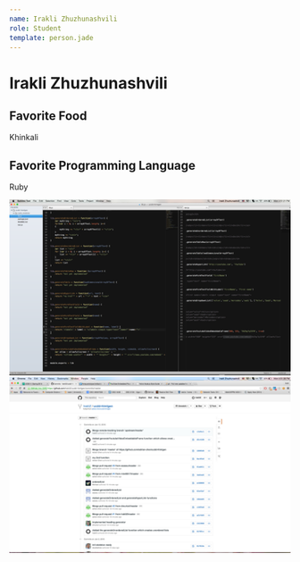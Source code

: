 ```yaml
---
name: Irakli Zhuzhunashvili
role: Student
template: person.jade
---
```


Irakli Zhuzhunashvili
=======

## Favorite Food

Khinkali

## Favorite Programming Language

Ruby

<img src="screenshot1.png" style="width: 1000px;"/>
<img src="screenshot2.png" style="width: 1000px;"/>
